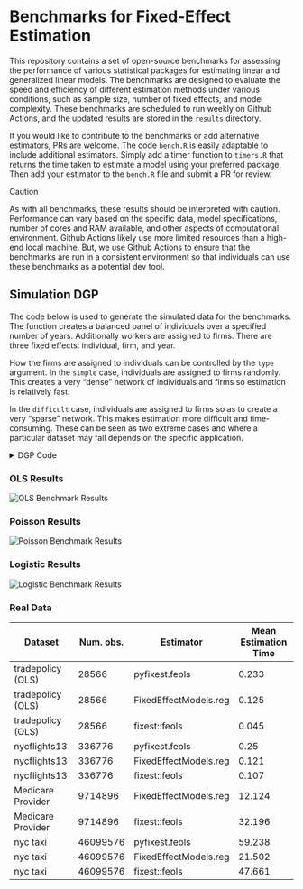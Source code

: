 # Benchmarks for Fixed-Effect Estimation

This repository contains a set of open-source benchmarks for assessing
the performance of various statistical packages for estimating linear
and generalized linear models. The benchmarks are designed to evaluate
the speed and efficiency of different estimation methods under various
conditions, such as sample size, number of fixed effects, and model
complexity. These benchmarks are scheduled to run weekly on Github
Actions, and the updated results are stored in the `results` directory.

If you would like to contribute to the benchmarks or add alternative
estimators, PRs are welcome. The code `bench.R` is easily adaptable to
include additional estimators. Simply add a timer function to `timers.R`
that returns the time taken to estimate a model using your preferred
package. Then add your estimator to the `bench.R` file and submit a PR
for review.

> [!CAUTION]
>
> As with all benchmarks, these results should be interpreted with
> caution. Performance can vary based on the specific data, model
> specifications, number of cores and RAM available, and other aspects
> of computational environment. Github Actions likely use more limited
> resources than a high-end local machine. But, we use Github Actions to
> ensure that the benchmarks are run in a consistent environment so that
> individuals can use these benchmarks as a potential dev tool.

## Simulation DGP

The code below is used to generate the simulated data for the
benchmarks. The function creates a balanced panel of individuals over a
specified number of years. Additionally workers are assigned to firms.
There are three fixed effects: individual, firm, and year.

How the firms are assigned to individuals can be controlled by the
`type` argument. In the `simple` case, individuals are assigned to firms
randomly. This creates a very “dense” network of individuals and firms
so estimation is relatively fast.

In the `difficult` case, individuals are assigned to firms so as to
create a very “sparse” network. This makes estimation more difficult and
time-consuming. These can be seen as two extreme cases and where a
particular dataset may fall depends on the specific application.


<details closed>
  <summary>DGP Code</summary>
  
``` r

base_dgp <- function(
  n = 1000,
  nb_year = 10,
  nb_indiv_per_firm = 23,
  type = c("simple", "difficult")
) {
  nb_indiv = round(n / nb_year)
  nb_firm = round(nb_indiv / nb_indiv_per_firm)
  indiv_id = rep(1:nb_indiv, each = nb_year)
  year = rep(1:nb_year, times = nb_indiv)

  if (type == "simple") {
    firm_id = sample(1:nb_firm, n, TRUE)
  } else if (type == "difficult") {
    firm_id = rep(1:nb_firm, length.out = n)
  } else {
    stop("Unknown type of dgp")
  }

  x1 = rnorm(n)
  x2 = x1**2

  firm_fe = rnorm(nb_firm)[firm_id]
  unit_fe = rnorm(nb_indiv)[indiv_id]
  year_fe = rnorm(nb_year)[year]
  mu = 1 * x1 + 0.05 * x2 + firm_fe + unit_fe + year_fe

  df = data.frame(
    indiv_id = indiv_id,
    firm_id = firm_id,
    year = year,
    x1 = x1,
    x2 = x2,
    y = mu,
    negbin_y = MASS::rnegbin(exp(mu), theta = 0.5),
    binary_y = as.numeric(mu > 0),
    ln_y = log(abs(mu) + 1)
  )
  return(df)
}
```
</details>


### OLS Results

![OLS Benchmark Results](results/plot_ols.svg)

### Poisson Results

![Poisson Benchmark Results](results/plot_poisson.svg)

### Logistic Results

![Logistic Benchmark Results](results/plot_logit.svg)

### Real Data

<!-- Real Data -->
| Dataset           | Num. obs. | Estimator             | Mean Estimation Time |
|-------------------|-----------|-----------------------|----------------------|
| tradepolicy (OLS) | 28566     | pyfixest.feols        | 0.233                |
| tradepolicy (OLS) | 28566     | FixedEffectModels.reg | 0.125                |
| tradepolicy (OLS) | 28566     | fixest::feols         | 0.045                |
| nycflights13      | 336776    | pyfixest.feols        | 0.25                 |
| nycflights13      | 336776    | FixedEffectModels.reg | 0.121                |
| nycflights13      | 336776    | fixest::feols         | 0.107                |
| Medicare Provider | 9714896   | FixedEffectModels.reg | 12.124               |
| Medicare Provider | 9714896   | fixest::feols         | 32.196               |
| nyc taxi          | 46099576  | pyfixest.feols        | 59.238               |
| nyc taxi          | 46099576  | FixedEffectModels.reg | 21.502               |
| nyc taxi          | 46099576  | fixest::feols         | 47.661               |
<!-- Real Data -->
